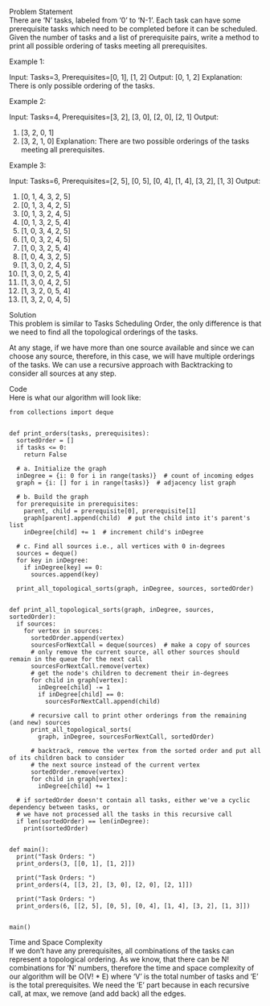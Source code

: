 Problem Statement \
There are ‘N’ tasks, labeled from ‘0’ to ‘N-1’. Each task can have some prerequisite tasks which need to be completed before it can be scheduled. Given the number of tasks and a list of prerequisite pairs, write a method to print all possible ordering of tasks meeting all prerequisites.

Example 1:

Input: Tasks=3, Prerequisites=[0, 1], [1, 2]
Output: [0, 1, 2]
Explanation: There is only possible ordering of the tasks.

Example 2:

Input: Tasks=4, Prerequisites=[3, 2], [3, 0], [2, 0], [2, 1]
Output: 
1) [3, 2, 0, 1]
2) [3, 2, 1, 0]
Explanation: There are two possible orderings of the tasks meeting all prerequisites.

Example 3:

Input: Tasks=6, Prerequisites=[2, 5], [0, 5], [0, 4], [1, 4], [3, 2], [1, 3]
Output: 
1) [0, 1, 4, 3, 2, 5]
2) [0, 1, 3, 4, 2, 5]
3) [0, 1, 3, 2, 4, 5]
4) [0, 1, 3, 2, 5, 4]
5) [1, 0, 3, 4, 2, 5]
6) [1, 0, 3, 2, 4, 5]
7) [1, 0, 3, 2, 5, 4]
8) [1, 0, 4, 3, 2, 5]
9) [1, 3, 0, 2, 4, 5]
10) [1, 3, 0, 2, 5, 4]
11) [1, 3, 0, 4, 2, 5]
12) [1, 3, 2, 0, 5, 4]
13) [1, 3, 2, 0, 4, 5]

Solution \
This problem is similar to Tasks Scheduling Order, the only difference is that we need to find all the topological orderings of the tasks.

At any stage, if we have more than one source available and since we can choose any source, therefore, in this case, we will have multiple orderings of the tasks. We can use a recursive approach with Backtracking to consider all sources at any step.

Code \
Here is what our algorithm will look like:
```
from collections import deque


def print_orders(tasks, prerequisites):
  sortedOrder = []
  if tasks <= 0:
    return False

  # a. Initialize the graph
  inDegree = {i: 0 for i in range(tasks)}  # count of incoming edges
  graph = {i: [] for i in range(tasks)}  # adjacency list graph

  # b. Build the graph
  for prerequisite in prerequisites:
    parent, child = prerequisite[0], prerequisite[1]
    graph[parent].append(child)  # put the child into it's parent's list
    inDegree[child] += 1  # increment child's inDegree

  # c. Find all sources i.e., all vertices with 0 in-degrees
  sources = deque()
  for key in inDegree:
    if inDegree[key] == 0:
      sources.append(key)

  print_all_topological_sorts(graph, inDegree, sources, sortedOrder)


def print_all_topological_sorts(graph, inDegree, sources, sortedOrder):
  if sources:
    for vertex in sources:
      sortedOrder.append(vertex)
      sourcesForNextCall = deque(sources)  # make a copy of sources
      # only remove the current source, all other sources should remain in the queue for the next call
      sourcesForNextCall.remove(vertex)
      # get the node's children to decrement their in-degrees
      for child in graph[vertex]:
        inDegree[child] -= 1
        if inDegree[child] == 0:
          sourcesForNextCall.append(child)

      # recursive call to print other orderings from the remaining (and new) sources
      print_all_topological_sorts(
        graph, inDegree, sourcesForNextCall, sortedOrder)

      # backtrack, remove the vertex from the sorted order and put all of its children back to consider
      # the next source instead of the current vertex
      sortedOrder.remove(vertex)
      for child in graph[vertex]:
        inDegree[child] += 1

  # if sortedOrder doesn't contain all tasks, either we've a cyclic dependency between tasks, or
  # we have not processed all the tasks in this recursive call
  if len(sortedOrder) == len(inDegree):
    print(sortedOrder)


def main():
  print("Task Orders: ")
  print_orders(3, [[0, 1], [1, 2]])

  print("Task Orders: ")
  print_orders(4, [[3, 2], [3, 0], [2, 0], [2, 1]])

  print("Task Orders: ")
  print_orders(6, [[2, 5], [0, 5], [0, 4], [1, 4], [3, 2], [1, 3]])


main()
```

Time and Space Complexity \
If we don’t have any prerequisites, all combinations of the tasks can represent a topological ordering. As we know, that there can be N! combinations for ‘N’ numbers, therefore the time and space complexity of our algorithm will be O(V! * E) where ‘V’ is the total number of tasks and ‘E’ is the total prerequisites. We need the ‘E’ part because in each recursive call, at max, we remove (and add back) all the edges.